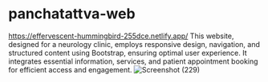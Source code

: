
# panchatattva-web
https://effervescent-hummingbird-255dce.netlify.app/
This website, designed for a neurology clinic, employs responsive design, navigation, and structured content using Bootstrap, ensuring optimal user experience. It integrates essential information, services, and patient appointment booking for efficient access and engagement.
![Screenshot (229)](https://github.com/hema-prema/panchatattva-web/assets/88368160/a0272691-d029-49c4-831b-7591a5ccceb7)
